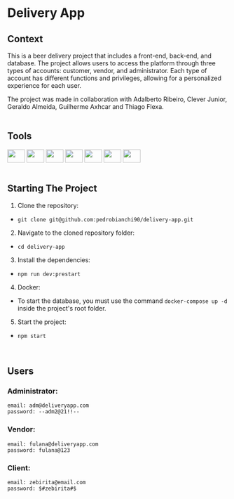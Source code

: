 # Delivery App

## Context
This is a beer delivery project that includes a front-end, back-end, and database. The project allows users to access the platform through three types of accounts: customer, vendor, and administrator. Each type of account has different functions and privileges, allowing for a personalized experience for each user.

The project was made in collaboration with Adalberto Ribeiro, Clever Junior, Geraldo Almeida, Guilherme Axhcar and Thiago Flexa.
<br><br>

## Tools
<div style="display: inline_block">
  <img align="center" height="30" width="40" src="https://cdn.jsdelivr.net/gh/devicons/devicon/icons/css3/css3-plain.svg">
  <img align="center" height="30" width="40" src="https://cdn.jsdelivr.net/gh/devicons/devicon/icons/docker/docker-plain.svg">
  <img align="center" height="30" width="40" src="https://cdn.jsdelivr.net/gh/devicons/devicon/icons/javascript/javascript-plain.svg">
  <img align="center" height="30" width="40" src="https://cdn.jsdelivr.net/gh/devicons/devicon/icons/mysql/mysql-original-wordmark.svg">
  <img align="center" height="30" width="40" src="https://cdn.jsdelivr.net/gh/devicons/devicon/icons/nodejs/nodejs-plain.svg">
  <img align="center" height="30" width="40" src="https://cdn.jsdelivr.net/gh/devicons/devicon/icons/react/react-original.svg">
  <img align="center" height="30" width="40" src="https://cdn.jsdelivr.net/gh/devicons/devicon/icons/sequelize/sequelize-plain.svg">
 </div>
<br>

## Starting The Project
1. Clone the repository:
  * ```git clone git@github.com:pedrobianchi90/delivery-app.git```
2. Navigate to the cloned repository folder:
  * ```cd delivery-app```
3. Install the dependencies:
  * ```npm run dev:prestart```
4. Docker:
  * To start the database, you must use the command `docker-compose up -d` inside the project's root folder.
5. Start the project:
  * ```npm start```
<br>

## Users

### Administrator:

`email: adm@deliveryapp.com`
<br>
`password: --adm2@21!!--`
<br>

### Vendor:

`email: fulana@deliveryapp.com`
<br>
`password: fulana@123`
<br>

### Client:

`email: zebirita@email.com`
<br>
`password: $#zebirita#$`



